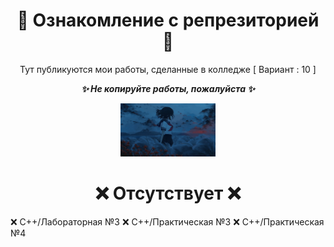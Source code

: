 <h1 align="center">📂 Ознакомление с репрезиторией 📂</h1>
<p align="center">Тут публикуются мои работы, сделанные в колледже [ Вариант : 10 ]</p>

<p align="center"><b><i>✨ Не копируйте работы, пожалуйста ✨</i></b></p>
<p align="center"><img src="https://github.com/k11sann/classworks/blob/main/asset_girl.gif" width=30% height=30% alt=""></p>
<h1 align="center">❌ Отсутствует ❌</h1>
❌ C++/Лабораторная №3
❌ C++/Практическая №3
❌ C++/Практическая №4


